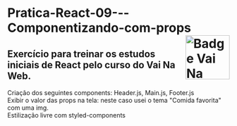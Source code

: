 # Pratica-React-09---Componentizando-com-props <img src="https://i.ibb.co/QpLTKSz/badge-M2-T2.png" alt="Badge Vai Na Web T2.1" width="100" align="right">

## Exercício para treinar os estudos iniciais de React pelo curso do Vai Na Web.

Criação dos seguintes components:  Header.js, Main.js, Footer.js\
Exibir o valor das props na tela: neste caso usei o tema "Comida favorita" com uma img.\
Estilização livre com styled-components 

